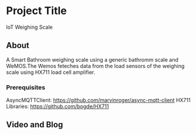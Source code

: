 # Project Title

IoT Weighing Scale

## About

A Smart Bathroom weighing scale using a generic bathromm scale and WeMOS.The Wemos feteches data from the load sensors of the weighing scale using HX711 load cell amplifier. 

### Prerequisites

AsyncMQTTClient: https://github.com/marvinroger/async-mqtt-client
HX711 Libraries: https://github.com/bogde/HX711

## Video and Blog
